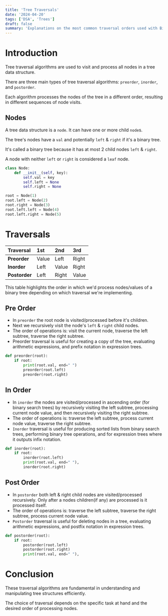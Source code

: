 ```yaml
---
title: 'Tree Traversals'
date: '2024-04-20'
tags: ['DSA', 'Trees']
draft: false
summary: 'Explanations on the most common traversal orders used with Binary trees.'
---
```


# Introduction

Tree traversal algorithms are used to visit and process all nodes in a tree data structure.

There are three main types of tree traversal algorithms: `preorder`, `inorder`, and `postorder`.

Each algorithm processes the nodes of the tree in a different order, resulting in different sequences of node visits.

## Nodes

A tree data structure is a `node`. It can have one or more child `node`s.

The tree's nodes have a `val` and potentially `left` & `right` if it's a binary tree.

It's called a binary tree because it has at most 2 child nodes `left` & `right`.

A node with neither `left` or `right` is considered a `leaf` node.

```python
class Node:
	def __init__(self, key):
		self.val = key
		self.left = None
		self.right = None

root = Node(1)
root.left = Node(2)
root.right = Node(3)
root.left.left = Node(4)
root.left.right = Node(5)
```

# Traversals

| Traversal     | 1st   | 2nd   | 3rd   |
| :------------ | :---- | :---- | :---- |
| **Preorder**  | Value | Left  | Right |
| **Inorder**   | Left  | Value | Right |
| **Postorder** | Left  | Right | Value |

This table highlights the order in which we'd process nodes/values of a binary tree depending on which traversal we're implementing.

## Pre Order

- In `preorder` the root node is visited/processed before it's children.
- Next we recursively visit the node's `left` & `right` child nodes.
- The order of operations is: visit the current node, traverse the left subtree, traverse the right subtree.
- Preorder traversal is useful for creating a copy of the tree, evaluating arithmetic expressions, and prefix notation in expression trees.

```python
def preorder(root):
    if root:
        print(root.val, end=" ")
        preorder(root.left)
        preorder(root.right)
```

## In Order

- In `inorder` the nodes are visited/processed in ascending order (for binary search trees) by recursively visiting the left subtree, processing current node value, and then recursively visiting the right subtree.
- The order of operations is: traverse the left subtree, process current node value, traverse the right subtree.
- `Inorder` traversal is useful for producing sorted lists from binary search trees, performing binary tree operations, and for expression trees where it outputs infix notation.

```python
def inorder(root):
    if root:
        inorder(root.left)
        print(root.val, end=" "),
        inorder(root.right)
```

## Post Order

- In `postorder` both left & right child nodes are visited/processed recursively. Only after a nodes children(if any) are processed is it processed itself.
- The order of operations is: traverse the left subtree, traverse the right subtree, process current node value.
- `Postorder` traversal is useful for deleting nodes in a tree, evaluating arithmetic expressions, and postfix notation in expression trees.

```python
def postorder(root):
    if root:
        postorder(root.left)
        postorder(root.right)
        print(root.val, end=" "),
```

# Conclusion

These traversal algorithms are fundamental in understanding and manipulating tree structures efficiently.

The choice of traversal depends on the specific task at hand and the desired order of processing nodes.

